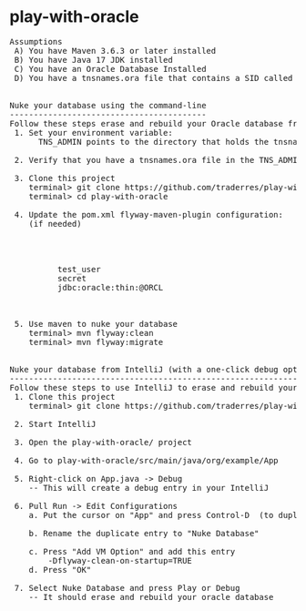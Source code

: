 # play-with-oracle

<pre>
Assumptions
 A) You have Maven 3.6.3 or later installed      
 B) You have Java 17 JDK installed
 C) You have an Oracle Database Installed
 D) You have a tnsnames.ora file that contains a SID called "ORCL"


Nuke your database using the command-line
-----------------------------------------
Follow these steps erase and rebuild your Oracle database from command-line
 1. Set your environment variable:
      TNS_ADMIN points to the directory that holds the tnsnames.ora -- e.g., c:\tools\oracle_home\network\admin

 2. Verify that you have a tnsnames.ora file in the TNS_ADMIN directory

 3. Clone this project
    terminal> git clone https://github.com/traderres/play-with-oracle.git
    terminal> cd play-with-oracle

 4. Update the pom.xml flyway-maven-plugin configuration:
    (if needed)

        <configuration>
          <!-- Set the Oracle credentials when running mvn flyway:migrate from command-line -->
          <!-- NOTE:  The TNS_ADMIN environment variable must point to the directory where tnsnames.ora is to use the ORCL sid  -->
          <user>test_user</user>
          <password>secret</password>
          <url>jdbc:oracle:thin:@ORCL</url>
        </configuration>


 5. Use maven to nuke your database
    terminal> mvn flyway:clean
    terminal> mvn flyway:migrate


Nuke your database from IntelliJ (with a one-click debug option)
----------------------------------------------------------------
Follow these steps to use IntelliJ to erase and rebuild your Oracle database
 1. Clone this project
    terminal> git clone https://github.com/traderres/play-with-oracle.git

 2. Start IntelliJ

 3. Open the play-with-oracle/ project

 4. Go to play-with-oracle/src/main/java/org/example/App 

 5. Right-click on App.java -> Debug
    -- This will create a debug entry in your IntelliJ

 6. Pull Run -> Edit Configurations
    a. Put the cursor on "App" and press Control-D  (to duplicate it)
  
    b. Rename the duplicate entry to "Nuke Database"
 
    c. Press "Add VM Option" and add this entry
        -Dflyway-clean-on-startup=TRUE
    d. Press "OK"

 7. Select Nuke Database and press Play or Debug
    -- It should erase and rebuild your oracle database
 

</pre>
